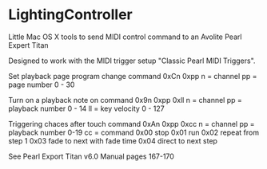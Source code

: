 LightingController
==================

Little Mac OS X tools to send MIDI control command to an Avolite Pearl Expert Titan

Designed to work with the MIDI trigger setup "Classic Pearl MIDI Triggers".

Set playback page
program change command 0xCn 0xpp
n = channel
pp = page number 0 - 30

Turn on a playback
note on command 0x9n 0xpp 0xll
n = channel
pp = playback number 0 - 14
ll = key velocity 0 - 127

Triggering chaces
after touch command 0xAn 0xpp 0xcc
n = channel
pp = playback number 0-19
cc = command 
  0x00 stop
  0x01 run
  0x02 repeat from step 1
  0x03 fade to next with fade time
  0x04 direct to next step
  
See Pearl Export Titan v6.0 Manual pages 167-170


